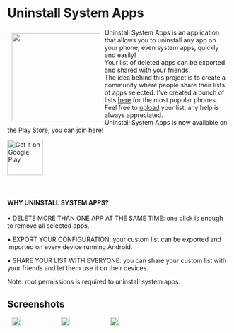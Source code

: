 # Uninstall System Apps
<img src="https://www.serlonghi.com/project_resources/uninstall_system_apps/Launch_icon.png" align="left" width="200" hspace="10" vspace="10">Uninstall System Apps is an application that allows you to uninstall any app on your phone, even system apps, quickly and easily! <br/>
Your list of deleted apps can be exported and shared with your friends.<br/>
The idea behind this project is to create a community where people share their lists of apps selected. I've created a bunch of lists [here](https://mega.nz/#F!SHZiHYpI!yI6_Xoz7gk0uXOTJ9hRsgQ) for the most popular phones. Feel free to [upload](https://mega.nz/megadrop/nXo47K2Afi4) your list, any help is always appreciated.</br>
Uninstall System Apps is now available on the Play Store, you can join [here](https://play.google.com/store/apps/details?id=com.sernic.uninstallsystemapps)!</br>

<div style="display:flex;" >
  <a href="https://play.google.com/store/apps/details?id=com.sernic.uninstallsystemapps">
      <img alt="Get it on Google Play"
          height="80"
          src="https://play.google.com/intl/en_us/badges/images/generic/en_badge_web_generic.png" />
  </a>
</div>
</br></br>

#### WHY UNINSTALL SYSTEM APPS? 

  • DELETE MORE THAN ONE APP AT THE SAME TIME: one click is enough to remove all selected apps. <br/>

  • EXPORT YOUR CONFIGURATION: your custom list can be exported and imported on every device running Android. <br/>

  • SHARE YOUR LIST WITH EVERYONE: you can share your custom list with your friends and let them use it on their devices.<br/>

  Note: root permissions is required to uninstall system apps.

## Screenshots
<div style="display:flex;" >
  <img style="margin-left:10px;" src="https://www.serlonghi.com/project_resources/uninstall_system_apps/EN_ScreenshotFirstScreen.png" width="20%" >
  <img style="margin-left:10px;" src="https://www.serlonghi.com/project_resources/uninstall_system_apps/EN_ScreenshotMenu.png" width="20%" >
  <img style="margin-left:10px;" src="https://www.serlonghi.com/project_resources/uninstall_system_apps/EN_ScreenshotSearch.png" width="20%" >
</div>

